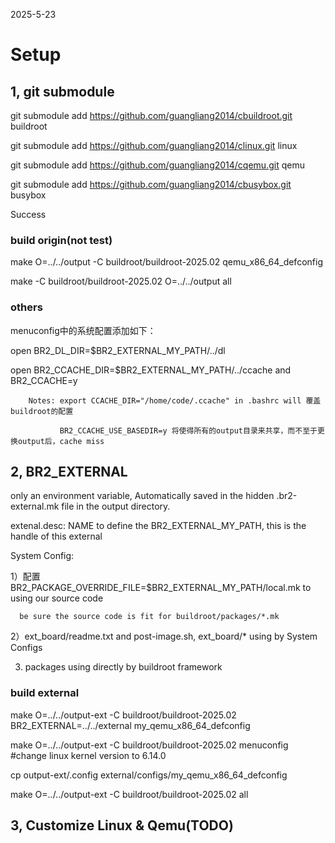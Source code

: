 2025-5-23

# Setup

## 1, git submodule

   git submodule add https://github.com/guangliang2014/cbuildroot.git buildroot

   git submodule add https://github.com/guangliang2014/clinux.git linux

   git submodule add https://github.com/guangliang2014/cqemu.git qemu

   git submodule add https://github.com/guangliang2014/cbusybox.git busybox
   
   Success

   ### build origin(not test)

   make O=../../output -C buildroot/buildroot-2025.02 qemu_x86_64_defconfig

   make -C buildroot/buildroot-2025.02 O=../../output all 

   ### others

   menuconfig中的系统配置添加如下：

   open BR2_DL_DIR=$BR2_EXTERNAL_MY_PATH/../dl

   open BR2_CCACHE_DIR=$BR2_EXTERNAL_MY_PATH/../ccache  and BR2_CCACHE=y

        Notes: export CCACHE_DIR="/home/code/.ccache" in .bashrc will 覆盖buildroot的配置

               BR2_CCACHE_USE_BASEDIR=y 将使得所有的output目录来共享，而不至于更换output后，cache miss

## 2, BR2_EXTERNAL
   only an environment variable, Automatically saved in the hidden .br2-external.mk file
in the output directory.

   extenal.desc: NAME to define the BR2_EXTERNAL_MY_PATH,  this is the handle of this external



   System Config:

   1）配置BR2_PACKAGE_OVERRIDE_FILE=$BR2_EXTERNAL_MY_PATH/local.mk to using our source code

      be sure the source code is fit for buildroot/packages/*.mk

   2）ext_board/readme.txt and post-image.sh, ext_board/* using by System Configs

   3) packages using directly by buildroot framework

   ### build external

   make O=../../output-ext -C buildroot/buildroot-2025.02 BR2_EXTERNAL=../../external my_qemu_x86_64_defconfig

   make O=../../output-ext -C buildroot/buildroot-2025.02  menuconfig  #change linux kernel version to 6.14.0

   cp output-ext/.config  external/configs/my_qemu_x86_64_defconfig

   make O=../../output-ext -C buildroot/buildroot-2025.02  all

## 3, Customize Linux & Qemu(TODO)











